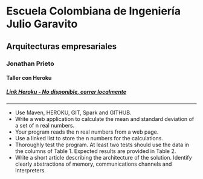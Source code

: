 # Escuela Colombiana de Ingeniería Julio Garavito
## Arquitecturas empresariales
### Jonathan Prieto 
#### Taller con Heroku
##### [Link Heroku - No disponible, correr localmente]()
---
- Use Maven, HEROKU, GIT, Spark and GITHUB.
- Write a web application to calculate the mean and standard deviation of a set of n
real numbers.
- Your program reads the n real numbers from a web page.
- Use a linked list to store the n numbers for the calculations.
- Thoroughly test the program. At least two tests should use the data in the
columns of Table 1. Expected results are provided in Table 2.
- Write a short article describing the architecture of the solution. Identify
clearly abstractions of memory, communications channels and
interpreters.
